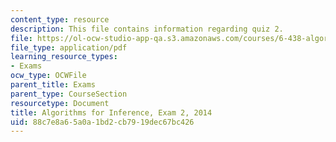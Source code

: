 ```yaml
---
content_type: resource
description: This file contains information regarding quiz 2.
file: https://ol-ocw-studio-app-qa.s3.amazonaws.com/courses/6-438-algorithms-for-inference-fall-2014/88c7e8a65a0a1bd2cb7919dec67bc426_MIT6_438F14_q14_2.pdf
file_type: application/pdf
learning_resource_types:
- Exams
ocw_type: OCWFile
parent_title: Exams
parent_type: CourseSection
resourcetype: Document
title: Algorithms for Inference, Exam 2, 2014
uid: 88c7e8a6-5a0a-1bd2-cb79-19dec67bc426
---
```

